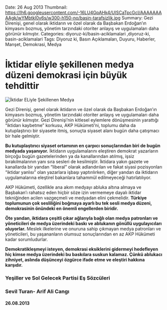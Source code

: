 Date: 26 Aug 2013
Thumbnail: https://lh6.googleusercontent.com/-16LU4GpAHk4/UlSCaTpcGcI/AAAAAAAAAgk/wYMbtkI0v6s/w300-h150-no/basin-tarafsizlik.jpg
Summary: Gezi Direnişi, genel olarak iktidarın ve özel olarak da Başbakan Erdoğan’ın kimyasını bozmuş, yönetim tarzındaki otoriter anlayış ve uygulamaları daha görünür kılmıştır.
Categories: diyoruz-ki/basin-aciklamalari ,diyoruz-ki, basin-aciklamalari
Tags: Diyoruz ki, Basın Açıklamaları, Duyuru, Haberler, Manşet, Demokrasi, Medya

# İktidar eliyle şekillenen medya düzeni demokrasi için büyük tehdittir

![İktidar ELiyle Şekillenen Medya](https://lh6.googleusercontent.com/-16LU4GpAHk4/UlSCaTpcGcI/AAAAAAAAAgk/wYMbtkI0v6s/w300-h150-no/basin-tarafsizlik.jpg)

Gezi Direnişi, genel olarak iktidarın ve özel olarak da Başbakan Erdoğan’ın kimyasını bozmuş, yönetim tarzındaki otoriter anlayış ve uygulamaları daha görünür kılmıştır. Gezi Direnişi’nin kitlesel eylemlere dönüşmesinin yarattığı “iktidarı kaybetme” korkusu, AKP Hükümeti’ni, toplumu daha da kutuplaştırıcı bir siyasete itmiş, sonuçta siyaset alanı bugün daha çatışmacı bir hale gelmiştir.

**Bu kutuplaştırıcı siyaset ortamının en çarpıcı sonuçlarından biri de bugün medyada yaşanıyor.** İktidarın uygulamalarını eleştiren demokrat yazarların birçoğu bugün gazetelerinden ya da kanallarından atılmış, işsiz bırakılmalarının yanı sıra sesleri de kesilmiştir. İktidara yakın gazete ve kanallarda bir yandan “liberal” olarak adlandırılan ve fakat siyasi pozisyonları “iktidar yanlısı” olan yazarlara işbaşı yaptırılırken, diğer yandan da iktidarın uygulamalarına eleştirel bakanlara tahammül edilmeyeceği hatırlatılıyor.

AKP Hükümeti, özellikle ana akım medyayı abluka altına almaya ve Başbakan’ı rahatsız eden hiçbir söze izin vermemeye dayalı iktidar tekniğinden acilen vazgeçmeli ve medyadan elini çekmelidir. **Türkiye toplumunun çok sesliliğini boğmaya ayarlı bu tek sesli medya düzeni, demokrasinin önündeki en önemli engellerden biridir.**

**Öte yandan, iktidara çeşitli çıkar ağlarıyla bağlı olan medya patronları ve yöneticileri de medya üzerindeki baskı ve ablukanın gönüllü uygulayıcıları oluyorlar.** Meslek ilkelerine ve onuruna sahip çıkmayan medya patronları ve yöneticileri, bu yaşananların olumsuz sonuçlarından en az AKP Hükümeti kadar sorumludurlar.

**Demokratikleşmeyi isteyen, demokrasi eksiklerini gidermeyi hedefleyen hiç kimse medya üzerindeki bu baskılara suskun kalamaz. Çünkü ablukacı zihniyet, aslında düşünceyi özgürce ifade etme ve eleştiri hakkına karşıdır.**


### Yeşiller ve Sol Gelecek Partisi Eş Sözcüleri
### Sevil Turan- Arif Ali Cangı
#### 26.08.2013
